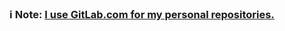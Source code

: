 ### :information_source: Note: [I use GitLab.com for my personal repositories.](https://gitlab.com/lauritzt)
